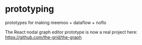 prototyping
===========

prototypes for making meemoo + dataflow + noflo

The React nodal graph editor prototype is now a real project here: https://github.com/the-grid/the-graph
